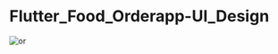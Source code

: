 # Flutter_Food_Orderapp-UI_Design

![or](https://user-images.githubusercontent.com/20543298/55666558-93c22100-5872-11e9-93e6-1a55ab648115.PNG)

